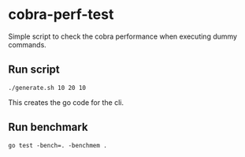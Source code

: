 # cobra-perf-test

Simple script to check the cobra performance when executing dummy commands.

## Run script
```
./generate.sh 10 20 10
```
This creates the go code for the cli.

## Run benchmark
```
go test -bench=. -benchmem .
```
